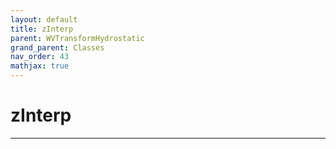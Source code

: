 ```yaml
---
layout: default
title: zInterp
parent: WVTransformHydrostatic
grand_parent: Classes
nav_order: 43
mathjax: true
---
```


#  zInterp




---

